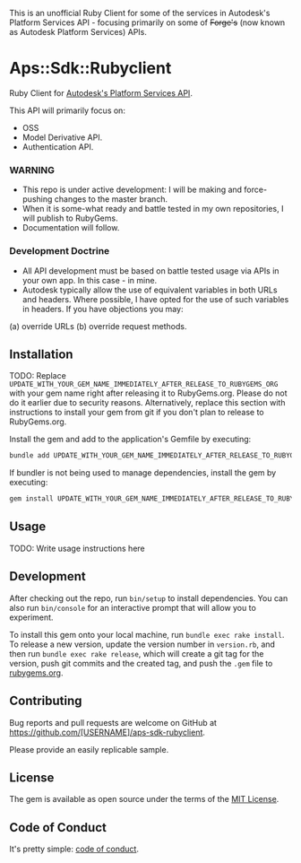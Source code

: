 This is an unofficial Ruby Client for some of the services in Autodesk's Platform Services API - focusing primarily on some of ~~Forge's~~ (now known as Autodesk Platform Services) APIs.

# Aps::Sdk::Rubyclient

Ruby Client for [Autodesk's Platform Services API](https://aps.autodesk.com/developer/documentation). 

This API will primarily focus on:

* OSS
* Model Derivative API.
* Authentication API.

### WARNING

* This repo is under active development: I will be making and force-pushing changes to the master branch.
* When it is some-what ready and battle tested in my own repositories, I will publish to RubyGems.
* Documentation will follow.


### Development Doctrine

* All API development must be based on battle tested usage via APIs in your own app. In this case - in mine.
* Autodesk typically allow the use of equivalent variables in both URLs and headers. Where possible, I have opted for the use of such variables in headers. If you have objections you may:

(a) override URLs
(b) override request methods.


## Installation

TODO: Replace `UPDATE_WITH_YOUR_GEM_NAME_IMMEDIATELY_AFTER_RELEASE_TO_RUBYGEMS_ORG` with your gem name right after releasing it to RubyGems.org. Please do not do it earlier due to security reasons. Alternatively, replace this section with instructions to install your gem from git if you don't plan to release to RubyGems.org.

Install the gem and add to the application's Gemfile by executing:

```bash
bundle add UPDATE_WITH_YOUR_GEM_NAME_IMMEDIATELY_AFTER_RELEASE_TO_RUBYGEMS_ORG
```

If bundler is not being used to manage dependencies, install the gem by executing:

```bash
gem install UPDATE_WITH_YOUR_GEM_NAME_IMMEDIATELY_AFTER_RELEASE_TO_RUBYGEMS_ORG
```

## Usage

TODO: Write usage instructions here

## Development

After checking out the repo, run `bin/setup` to install dependencies. You can also run `bin/console` for an interactive prompt that will allow you to experiment.

To install this gem onto your local machine, run `bundle exec rake install`. To release a new version, update the version number in `version.rb`, and then run `bundle exec rake release`, which will create a git tag for the version, push git commits and the created tag, and push the `.gem` file to [rubygems.org](https://rubygems.org).

## Contributing

Bug reports and pull requests are welcome on GitHub at https://github.com/[USERNAME]/aps-sdk-rubyclient.

Please provide an easily replicable sample.

## License

The gem is available as open source under the terms of the [MIT License](https://opensource.org/licenses/MIT).

## Code of Conduct

It's pretty simple: [code of conduct](https://github.com/[USERNAME]/aps-sdk-rubyclient/blob/master/CODE_OF_CONDUCT.md).


